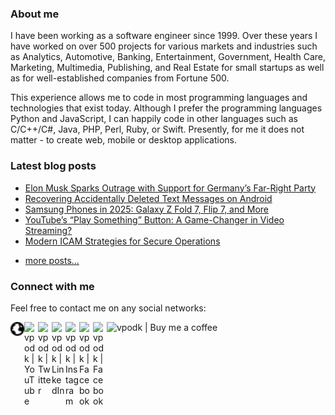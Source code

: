 ### About me

I have been working as a software engineer since 1999. Over these years I have worked on over 500 projects for various markets and industries such as Analytics, Automotive, Banking, Entertainment, Government, Health Care, Marketing, Multimedia, Publishing, and Real Estate for small startups as well as for well-established companies from Fortune 500.

This experience allows me to code in most programming languages and technologies that exist today. Although I prefer the programming languages Python and JavaScript, I can happily code in other languages such as C/C++/C#, Java, PHP, Perl, Ruby, or Swift. Presently, for me it does not matter - to create web, mobile or desktop applications.

### Latest blog posts

<!-- BLOG-POST-LIST:START -->
- [Elon Musk Sparks Outrage with Support for Germany’s Far-Right Party](https://medium.com/majordigest/elon-musk-sparks-outrage-with-support-for-germanys-far-right-party-15c3eeefa7f5?source=rss-22947912adc0------2)
- [Recovering Accidentally Deleted Text Messages on Android](https://medium.com/majordigest/recovering-accidentally-deleted-text-messages-on-android-e931cb743e2f?source=rss-22947912adc0------2)
- [Samsung Phones in 2025: Galaxy Z Fold 7, Flip 7, and More](https://medium.com/majordigest/samsung-phones-in-2025-galaxy-z-fold-7-flip-7-and-more-79474d8dc0a5?source=rss-22947912adc0------2)
- [YouTube’s “Play Something” Button: A Game-Changer in Video Streaming?](https://medium.com/majordigest/youtubes-play-something-button-a-game-changer-in-video-streaming-f1391a2f79c2?source=rss-22947912adc0------2)
- [Modern ICAM Strategies for Secure Operations](https://medium.com/majordigest/modern-icam-strategies-for-secure-operations-56dc5a4a1439?source=rss-22947912adc0------2)
<!-- BLOG-POST-LIST:END -->
- [more posts...](https://medium.com/@vpodk)

### Connect with me
Feel free to contact me on any social networks:

[<img align="left" alt="vpodk.com" width="22px" src="https://raw.githubusercontent.com/iconic/open-iconic/master/svg/globe.svg" />][website]
[<img align="left" alt="vpodk | YouTube" width="22px" src="https://cdn.jsdelivr.net/npm/simple-icons@v3/icons/youtube.svg" />][youtube]
[<img align="left" alt="vpodk | Twitter" width="22px" src="https://cdn.jsdelivr.net/npm/simple-icons@v3/icons/twitter.svg" />][twitter]
[<img align="left" alt="vpodk | LinkedIn" width="22px" src="https://cdn.jsdelivr.net/npm/simple-icons@v3/icons/linkedin.svg" />][linkedin]
[<img align="left" alt="vpodk | Instagram" width="22px" src="https://cdn.jsdelivr.net/npm/simple-icons@v3/icons/instagram.svg" />][instagram]
[<img align="left" alt="vpodk | Facebook" width="22px" src="https://cdn.jsdelivr.net/npm/simple-icons@v3/icons/facebook.svg" />][facebook]
[<img align="left" alt="vpodk | Facebook" width="22px" src="https://cdn.jsdelivr.net/npm/simple-icons@v3/icons/medium.svg" />][medium]
[<img align="left" alt="vpodk | Buy me a coffee" height="24px" src="https://cdn.buymeacoffee.com/buttons/default-yellow.png" />][buymeacoffee]
<br>

<!-- Meta data -->
[website]: https://vpodk.com
[twitter]: https://twitter.com/vpodk
[youtube]: https://youtube.com/@vpodk
[instagram]: https://instagram.com/vpodk
[linkedin]: https://linkedin.com/in/vpodk
[facebook]: https://facebook.com/vpodk
[medium]: https://medium.com/@vpodk
[buymeacoffee]: https://www.buymeacoffee.com/vpodk
